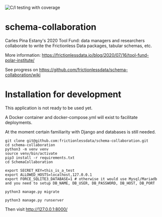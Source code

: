 ![C/I testing with coverage](https://github.com/frictionlessdata/schema-collaboration/workflows/C/I%20testing%20with%20coverage/badge.svg?branch=master)

# schema-collaboration
Carles Pina Estany's 2020 Tool Fund: data managers and researchers collaborate to write the Frictionless Data packages, tabular schemas, etc. 

More information: https://frictionlessdata.io/blog/2020/07/16/tool-fund-polar-institute/

See progress on https://github.com/frictionlessdata/schema-collaboration/wiki

# Installation for development
This application is not ready to be used yet.

A Docker container and docker-compose.yml will exist to facilitate deployments.

At the moment certain familiarity with Django and databases is still needed.

```
git clone git@github.com:frictionlessdata/schema-collaboration.git
cd schema-collaboration
python3 -m venv venv
source venv/bin/activate
pip3 install -r requirements.txt
cd SchemaCollaboration

export SECRET_KEY=this_is_a_test
export ALLOWED_HOSTS=localhost,127.0.0.1
export FORCE_SQLITE3_DATABASE=1	# otherwise it would use Mysql/Mariadb and you need to setup DB_NAME, DB_USER, DB_PASSWORD, DB_HOST, DB_PORT

python3 manage.py migrate

python3 manage.py runserver
```

Then visit http://127.0.0.1:8000/
